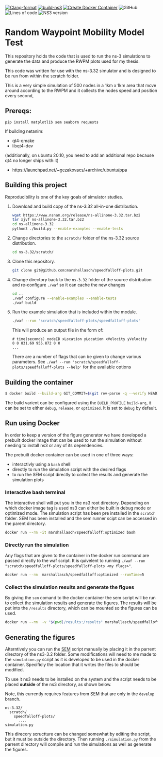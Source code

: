 [![Clang-format](https://github.com/MarshallAsch/speedfalloff-plots/actions/workflows/clang-format.yml/badge.svg)](https://github.com/MarshallAsch/speedfalloff-plots/actions/workflows/clang-format.yml)
[![build-ns3](https://github.com/MarshallAsch/speedfalloff-plots/actions/workflows/ns3-build.yml/badge.svg)](https://github.com/MarshallAsch/speedfalloff-plots/actions/workflows/ns3-build.yml)
[![Create Docker Container](https://github.com/MarshallAsch/speedfalloff-plots/actions/workflows/deployment.yml/badge.svg)](https://github.com/MarshallAsch/speedfalloff-plots/actions/workflows/deployment.yml)
![GitHub](https://img.shields.io/github/license/marshallasch/speedfalloff-plots?style=plastic)
![Lines of code](https://img.shields.io/tokei/lines/github/marshallasch/speedfalloff-plots?style=plastic)
![NS3 version](https://img.shields.io/badge/NS--3-3.32-blueviolet?style=plastic)

# Random Waypoint Mobility Model Test

This repository holds the code that is used to run the ns-3 simulations to generate the data and produce the RWPM plots used for my thesis. 

This code was written for use with the ns-3.32 simulator and is designed to be run from within the scratch folder. 


This is a very simple simulation of 500 nodes in a 1km x 1km area that move around according to the RWPM and it collects the nodes speed and position every second,



## Prereqs:

`pip install matplotlib sem seaborn requests`


If building netanim:
- qt4-qmake
- libqt4-dev

(additionally, on ubuntu 20.10, you need to add an additional repo because qt4 no longer ships with it)
- https://launchpad.net/~gezakovacs/+archive/ubuntu/ppa

## Building this project

Reproducibility is one of the key goals of simulator studies.

 1. Download and build copy of the ns-3.32 all-in-one distribution.

    ```sh
    wget https://www.nsnam.org/release/ns-allinone-3.32.tar.bz2
    tar xjvf ns-allinone-3.32.tar.bz2
    cd ns-allinone-3.32
    python3 ./build.py --enable-examples --enable-tests
    ```

 2. Change directories to the `scratch/` folder of the ns-3.32 source
    distribution.

    ```sh
    cd ns-3.32/scratch/
    ```

 3. Clone this repository.

    ```sh
    git clone git@github.com:marshallasch/speedfalloff-plots.git
    ```

4. Change directory back to the `ns-3.32` folder of the source distribution
   and re-configure `./waf` so it can cache the new changes

   ```sh
   cd ..
   ./waf configure --enable-examples --enable-tests
   ./waf build
   ```

5. Run the example simulation that is included within the module.

   ```sh
   ./waf --run 'scratch/speedfalloff-plots/speedfalloff-plots'
   ```
   
   This will produce an output file in the form of:
   ```
   # time(seconds) nodeID xLocation yLocation xVelocity yVelocity
   0 0 831.69 955.872 0 0
   ...
   ```

   There are a number of flags that can be given to change various parameters.
   See `./waf --run 'scratch/speedfalloff-plots/speedfalloff-plots --help'` for the available options


## Building the container

```bash
$ docker build --build-arg GIT_COMMIT=$(git rev-parse -q --verify HEAD) --build-arg BUILD_DATE=$(date -u +"%Y-%m-%dT%H:%M:%SZ") -t marshallasch/speedfalloff:latest .
```

The build varient can be configured using the `BUILD_PROFILE` `build-arg`, it can be set to either `debug`, `release`, or `optimized`.
It is set to `debug` by default.


## Run using Docker

In order to keep a version of the figure generator we have developed a prebuilt docker image that can be used to run the simulation without needing to install ns3 or any of its dependencies.

The prebuilt docker container can be used in one of three ways:

- interactivly using a `bash` shell
- directly to run the simulation script with the desired flags
- to run the SEM script directly to collect the results and generate the simulation plots


### Interactive bash terminal

The interactive shell will put you in the ns3 root directory.
Depending on which docker image tag is used ns3 can either be built in debug mode or optimized mode.
The simulation script has been pre installed in the `scratch` folder. 
SEM has been installed and the sem runner scipt can be accessed in the parent directory.

```bash
docker run --rm -it marshallasch/speedfalloff:optimized bash
```


### Directly run the simulation

Any flags that are given to the container in the docker run command are passed directly to the waf script. 
It is quivelent to running `./waf --run "scratch/speedfalloff-plots/speedfalloff-plots <my flags>"`.

```bash
docker run --rm  marshallasch/speedfalloff:optimized --runTime=5
```

### Collect the simulation results and generate the figues

By giving the `sem` comand to the docker container the sem script will be run to collect the simulation results and generate the figures. 
The results will be put into the `/results` directory, which can be mounted so the figures can be used. 

```bash
docker run --rm  -v "$(pwd)/results:/results" marshallasch/speedfalloff:optimized sem
```


## Generating the figures

Alterntively you can run the [SEM](https://github.com/signetlabdei/sem) script manually by placing it in the parrent directory of the ns3-3.2 folder. 
Some modifications will need to me made to the `simulation.py` script as it is developed to be used in the docker container.
Specificly the location that it writes the files to should be modified. 

To use it ns3 needs to be installed on the system and the script needs to be placed **outside** of the ns3 directory, as shown below.

Note, this currently requires features from SEM that are only in the `develop` branch.


```
ns-3.32/
  scratch/
    speedfalloff-plots/
      ....
simulation.py
```

This direcory scructture can be changed somewhat by editing the script, but it must be outside the directory.
Then running `./simulation.py` from the parrent directory will compile and run the simulations as well as generate the figures.


